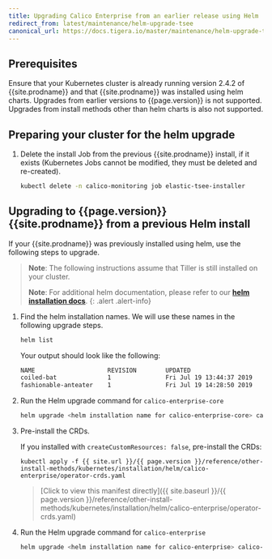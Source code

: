 ```yaml
---
title: Upgrading Calico Enterprise from an earlier release using Helm
redirect_from: latest/maintenance/helm-upgrade-tsee
canonical_url: https://docs.tigera.io/master/maintenance/helm-upgrade-tsee
---
```


## Prerequisites

Ensure that your Kubernetes cluster is already running version 2.4.2 of
{{site.prodname}} and that {{site.prodname}} was installed using helm charts.
Upgrades from earlier versions to {{page.version}} is not supported.
Upgrades from install methods other than helm charts is also not supported.

## Preparing your cluster for the helm upgrade

1. Delete the install Job from the previous {{site.prodname}} install, if it exists
   (Kubernetes Jobs cannot be modified, they must be deleted and re-created).
   ```bash
   kubectl delete -n calico-monitoring job elastic-tsee-installer
   ```

## Upgrading to {{page.version}} {{site.prodname}} from a previous Helm install

If your {{site.prodname}} was previously installed using helm, use the following
steps to upgrade.

> **Note**: The following instructions assume that Tiller is still installed on
> your cluster.
>
> **Note**: For additional helm documentation, please refer to our
> [**helm installation docs**]({{site.url}}/{{page.version}}/reference/other-install-methods/kubernetes/installation/helm/).
{: .alert .alert-info}

1. Find the helm installation names. We will use these names in the following
   upgrade steps.
   ```bash
   helm list
   ```

   Your output should look like the following:
   ```bash
   NAME                    REVISION        UPDATED                         STATUS          CHART                  APP VERSION     NAMESPACE
   coiled-bat              1               Fri Jul 19 13:44:37 2019        DEPLOYED        calico-enterprise-core-                 default
   fashionable-anteater    1               Fri Jul 19 14:28:50 2019        DEPLOYED        calico-enterprise-
   ```

1. Run the Helm upgrade command for `calico-enterprise-core`
   ```bash
   helm upgrade <helm installation name for calico-enterprise-core> calico-enterprise-core-{% include chart_version_name %}.tgz
   ```
1. Pre-install the CRDs.

   If you installed with `createCustomResources: false`, pre-install the CRDs:

   ```
   kubectl apply -f {{ site.url }}/{{ page.version }}/reference/other-install-methods/kubernetes/installation/helm/calico-enterprise/operator-crds.yaml
   ```

   >[Click to view this manifest directly]({{ site.baseurl }}/{{ page.version }}/reference/other-install-methods/kubernetes/installation/helm/calico-enterprise/operator-crds.yaml)

1. Run the Helm upgrade command for `calico-enterprise`
   ```bash
   helm upgrade <helm installation name for calico-enterprise> calico-enterprise-{% include chart_version_name %}.tgz
   ```
